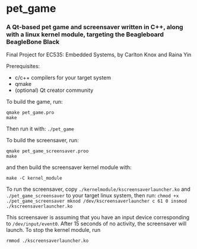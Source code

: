 # pet_game
### A Qt-based pet game and screensaver written in C++, along with a linux kernel module, targeting the Beagleboard BeagleBone Black
Final Project for EC535: Embedded Systems, by Carlton Knox and Raina Yin

Prerequisites:
* c/c++ compilers for your target system
* qmake
* (optional) Qt creator community

To build the game, run:
```
qmake pet_game.pro
make
```
Then run it with: ```./pet_game```

To build the screensaver, run:
```
qmake pet_game_screensaver.proo
make
```
and then build the screensaver kernel module with:
```
make -C kernel_module
```
To run the screensaver, copy `./kernelmodule/kscreensaverlauncher.ko` and `./pet_game_screensaver` to your target linux system, then run:
`
chmod +x ./pet_game_screensaver
mknod /dev/kscreensaverlauncher c 61 0
insmod ./kscreensaverlauncher.ko
`

This screensaver is assuming that you have an input device corresponding to `/dev/input/event0`. After 15 seconds of no activity, the screensaver will launch.
To stop the kernel module, run
```
rmmod ./kscreensaverlauncher.ko
```
